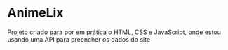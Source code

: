 # AnimeLix
Projeto criado para por em prática o HTML, CSS e JavaScript, onde estou usando uma API para preencher os dados do site
